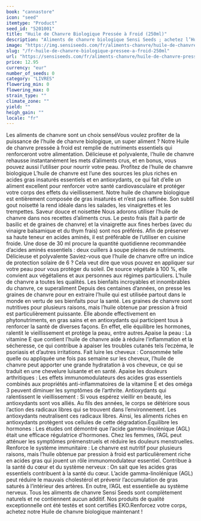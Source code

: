 ```yaml
---
book: "cannastore"
icon: "seed"
itemtype: "Product"
seed_id: "5201001"
title: "Huile de Chanvre Biologique Pressée à Froid (250ml)"
description: "Aliments de chanvre biologique Sensi Seeds ; achetez l’Huile de chanvre pressée à froid. Exceptionnelle, biologique, délicieuse. 500ml ou 250ml, livraison rapide."
image: "https://img.sensiseeds.com/fr/aliments-chanvre/huile-de-chanvre-pressee-a-froid-250ml-image.png"
slug: "/fr-huile-de-chanvre-biologique-pressee-a-froid-250ml"
url: "https://sensiseeds.com/fr/aliments-chanvre/huile-de-chanvre-pressee-a-froid-250ml?a_aid=cannastore"
price: 12.95
currency: "eur"
number_of_seeds: 0
category: "LIVRES"
flowering_min: 0
flowering_max: 0
strain_type: ""
climate_zone: ""
yield: ""
heigh_gain: ""
locale: "fr"
---
```

Les aliments de chanvre sont un choix senséVous voulez profiter de la puissance de l’huile de chanvre biologique, un super aliment ? Notre Huile de chanvre pressée à froid est remplie de nutriments essentiels qui renforceront votre alimentation. Délicieuse et polyvalente, l’huile de chanvre rehausse instantanément les mets d’aliments crus, et en bonus, vous pouvez aussi l’utiliser pour nourrir votre peau. Profitez de l’huile de chanvre biologique L’huile de chanvre est l’une des sources les plus riches en acides gras insaturés essentiels et en antioxydants, ce qui fait d’elle un aliment excellent pour renforcer votre santé cardiovasculaire et protéger votre corps des effets du vieillissement. Notre huile de chanvre biologique est entièrement composée de gras insaturés et n’est pas raffinée. Son subtil gout noisetté la rend idéale dans les salades, les vinaigrettes et les trempettes. Saveur douce et noisettée Nous adorons utiliser l’huile de chanvre dans nos recettes d’aliments crus. Le pesto frais (fait à partir de basilic et de graines de chanvre) et la vinaigrette aux fines herbes (avec du vinaigre balsamique et du thym frais) sont nos préférés. Afin de préserver sa haute teneur en acides aminés, il est préférable de l’utiliser en cuisine froide. Une dose de 30 ml procure la quantité quotidienne recommandée d’acides aminés essentiels : deux cuillers à soupe pleines de nutriments. Délicieuse et polyvalente Saviez-vous que l’huile de chanvre offre un indice de protection solaire de 6 ? Cela veut dire que vous pouvez en appliquer sur votre peau pour vous protéger du soleil. De source végétale à 100 %, elle convient aux végétaliens et aux personnes aux régimes particuliers. L’huile de chanvre a toutes les qualités. Les bienfaits incroyables et innombrables du chanvre, ce superaliment Depuis des centaines d’années, on presse les graines de chanvre pour en extraire l’huile qui est utilisée partout dans le monde en vertu de ses bienfaits pour la santé. Les graines de chanvre sont nutritives pour plusieurs raisons, mais l’huile obtenue par pression à froid est particulièrement puissante. Elle abonde effectivement en phytonutriments, en gras sains et en antioxydants qui participent tous à renforcer la santé de diverses façons. En effet, elle équilibre les hormones, ralentit le vieillissement et protège la peau, entre autres.Apaise la peau : La vitamine E que contient l’huile de chanvre aide à réduire l’inflammation et la sécheresse, ce qui contribue à apaiser les troubles cutanés tels l’eczéma, le psoriasis et d’autres irritations. Fait luire les cheveux : Consommée telle quelle ou appliquée une fois pas semaine sur les cheveux, l’huile de chanvre peut apporter une grande hydratation à vos cheveux, ce qui se traduit en une chevelure luisante et en santé. Apaise les douleurs arthritiques : Les effets immunomodulateurs des acides gras essentiels combinés aux propriétés anti-inflammatoires de la vitamine E et des oméga 3 peuvent diminuer les symptômes de l’arthrite. Antioxydants qui ralentissent le vieillissement : Si vous espérez vieillir en beauté, les antioxydants sont vos alliés. Au fils des années, le corps se détériore sous l’action des radicaux libres qui se trouvent dans l’environnement. Les antioxydants neutralisent ces radicaux libres. Ainsi, les aliments riches en antioxydants protègent vos cellules de cette dégradation.Équilibre les hormones : Les études ont démontré que l’acide gamma-linolénique (AGL) était une efficace régulatrice d’hormones. Chez les femmes, l’AGL peut atténuer les symptômes prémenstruels et réduire les douleurs menstruelles. Renforce le système immunitaire : Le chanvre est nutritif pour plusieurs raisons, mais l’huile obtenue par pression à froid est particulièrement riche en acides gras qui jouent un rôle immunomodulateur essentiel. Contribue à la santé du cœur et du système nerveux : On sait que les acides gras essentiels contribuent à la santé du cœur. L’acide gamma-linolénique (AGL) peut réduire le mauvais cholestérol et prévenir l’accumulation de gras saturés à l’intérieur des artères. En outre, l’AGL est essentielle au système nerveux. Tous les aliments de chanvre Sensi Seeds sont complètement naturels et ne contiennent aucun additif. Nos produits de qualité exceptionnelle ont été testés et sont certifiés EKO.Renforcez votre corps, achetez notre Huile de chanvre biologique maintenant !
